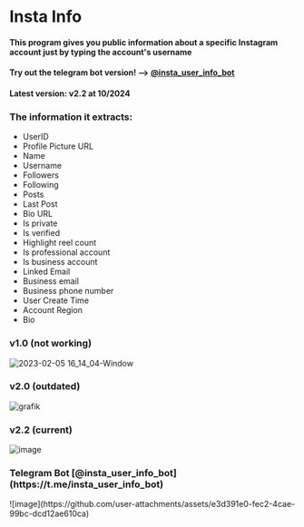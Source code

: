 # Insta Info
#### This program gives you public information about a specific Instagram account just by typing the account's username
#### Try out the telegram bot version! --> [@insta_user_info_bot](https://t.me/insta_user_info_bot)
#### Latest version: v2.2 at 10/2024
### The information it extracts:
- UserID
- Profile Picture URL
- Name
- Username
- Followers
- Following
- Posts
- Last Post
- Bio URL
- Is private
- Is verified
- Highlight reel count
- Is professional account
- Is business account 
- Linked Email
- Business email
- Business phone number
- User Create Time
- Account Region
- Bio

<h3> v1.0 (not working) </h3>

![2023-02-05 16_14_04-Window](https://user-images.githubusercontent.com/58238467/216827844-aa094fa3-624a-4691-a0a4-21fad4be9a37.png)

<h3> v2.0 (outdated) </h3>

![grafik](https://github.com/3a7/insta_info/assets/58238467/658eaed6-9f6b-4d8a-b0bd-e0195b0fa603)

<h3> v2.2 (current) </h3>

![image](https://github.com/user-attachments/assets/7117e925-35cb-407c-9d32-bf343b8230d9)

<h3> Telegram Bot [@insta_user_info_bot](https://t.me/insta_user_info_bot) </h3>
![image](https://github.com/user-attachments/assets/e3d391e0-fec2-4cae-99bc-dcd12ae610ca)
